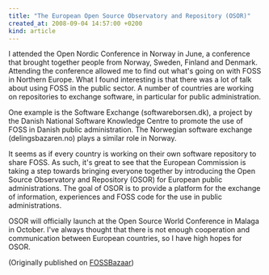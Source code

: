 ```yaml
---
title: "The European Open Source Observatory and Repository (OSOR)"
created_at: 2008-09-04 14:57:00 +0200
kind: article
---
```


I attended the Open Nordic Conference in Norway in June, a conference that
brought together people from Norway, Sweden, Finland and Denmark.
Attending the conference allowed me to find out what's going on with FOSS
in Northern Europe.  What I found interesting is that there was a lot of
talk about using FOSS in the public sector.  A number of countries are
working on repositories to exchange software, in particular for public
administration.

One example is the Software Exchange (softwareborsen.dk), a project by the
Danish National Software Knowledge Centre to promote the use of FOSS in
Danish public administration.  The Norwegian software exchange
(delingsbazaren.no) plays a similar role in Norway.

It seems as if every country is working on their own software repository to
share FOSS.  As such, it's great to see that the European Commission is
taking a step towards bringing everyone together by introducing the
Open Source Observatory and Repository (OSOR)
for European public administrations.  The goal of OSOR is to provide a
platform for the exchange of information, experiences and FOSS code for the
use in public administrations.

OSOR will officially launch at the Open Source World Conference in Malaga
in October.  I've always thought that there is not enough cooperation and
communication between European countries, so I have high hopes for OSOR.

(Originally published on <a href = "https://fossbazaar.org/">FOSSBazaar</a>)

